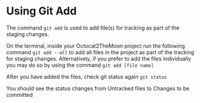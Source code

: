 # Using Git Add
The command ``git add`` is used to add file(s) for tracking as part of the staging changes.

On the terminal, inside your Octocat2TheMoon project run the following command ``git add --all`` to add all files
in the project as part of the tracking for staging changes. Alternatively, if you prefer to add the files individually
you may do so by using the command ``git add [file name]``

After you have added the files, check git status again
```git status```

You should see the status changes from Untracked files to Changes to be committed
